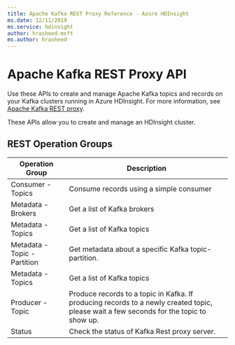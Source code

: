 ```yaml
---
title: Apache Kafka REST Proxy Reference - Azure HDInsight
ms.date: 12/11/2019
ms.service: hdinsight
author: hrasheed-msft
ms.author: hrasheed
---
```


# Apache Kafka REST Proxy API

Use these APIs to create and manage Apache Kafka topics and records on your Kafka clusters running in Azure HDInsight. For more information, see [Apache Kafka REST proxy](https://docs.microsoft.com/azure/hdinsight/kafka/apache-kafka-rest-proxy).  
  
 These APIs allow you to create and manage an HDInsight cluster.

## REST Operation Groups

| Operation Group | Description |
|-----------------|-------------|
|Consumer - Topics| Consume records using a simple consumer |
|Metadata - Brokers| Get a list of Kafka brokers |
|Metadata - Topics| Get a list of Kafka topics |
|Metadata - Topic - Partition| Get metadata about a specific Kafka topic-partition. |
|Metadata - Topics| Get a list of Kafka topics |
|Producer - Topic| Produce records to a topic in Kafka. If producing records to a newly created topic, please wait a few seconds for the topic to show up. |
| Status | Check the status of Kafka Rest proxy server. |
